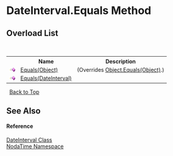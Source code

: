 # DateInterval.Equals Method 
 


## Overload List
&nbsp;<table><tr><th></th><th>Name</th><th>Description</th></tr><tr><td>![Public method](media/pubmethod.gif "Public method")</td><td><a href="M_NodaTime_DateInterval_Equals_1">Equals(Object)</a></td><td> (Overrides <a href="http://msdn2.microsoft.com/en-us/library/bsc2ak47" target="_blank">Object.Equals(Object)</a>.)</td></tr><tr><td>![Public method](media/pubmethod.gif "Public method")</td><td><a href="M_NodaTime_DateInterval_Equals">Equals(DateInterval)</a></td><td /></tr></table>&nbsp;
<a href="#dateinterval.equals-method">Back to Top</a>

## See Also


#### Reference
<a href="T_NodaTime_DateInterval">DateInterval Class</a><br /><a href="N_NodaTime">NodaTime Namespace</a><br />